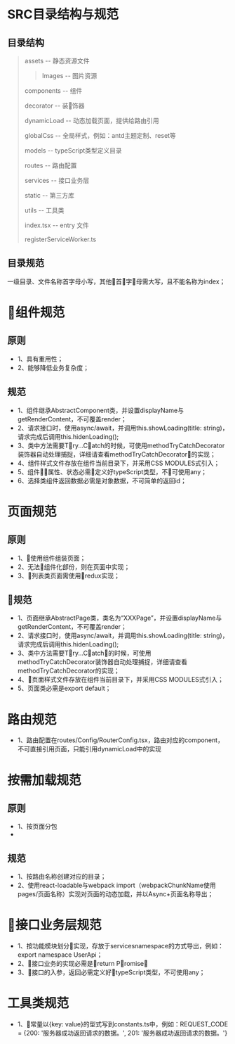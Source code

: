 # SRC目录结构与规范 #

## 目录结构

> assets -- 静态资源文件
> > Images -- 图片资源
> 
> components -- 组件
>
> decorator -- 装饰器
> 
> dynamicLoad -- 动态加载页面，提供给路由引用
> 
> globalCss -- 全局样式，例如：antd主题定制、reset等
> 
> models -- typeScript类型定义目录
> 
> routes -- 路由配置
>
> services -- 接口业务层
> 
> static -- 第三方库
>
> utils -- 工具类
> 
> index.tsx -- entry 文件
> 
> registerServiceWorker.ts

## 目录规范

一级目录、文件名称首字母小写，其他首字母需大写，且不能名称为index；

# 组件规范 #

## 原则 ##
* 1、具有重用性；
* 2、能够降低业务复杂度；

## 规范 ##
* 1、组件继承AbstractComponent类，并设置displayName与getRenderContent，不可覆盖render；
* 2、请求接口时，使用async/await，并调用this.showLoading(title: string)，请求完成后调用this.hidenLoading();
* 3、类中方法需要Try...Catch的时候，可使用methodTryCatchDecorator装饰器自动处理捕捉，详细请查看methodTryCatchDecorator的实现；
* 4、组件样式文件存放在组件当前目录下，并采用CSS MODULES式引入；
* 5、组件属性、状态必需定义好typeScript类型，不可使用any；
* 6、选择类组件返回数据必需是对象数据，不可简单的返回id；

# 页面规范 #

## 原则 ##
* 1、使用组件组装页面；
* 2、无法组件化部份，则在页面中实现；
* 3、列表类页面需使用redux实现；

## 规范 ##
* 1、页面继承AbstractPage类，类名为“XXXPage”，并设置displayName与getRenderContent，不可覆盖render；
* 2、请求接口时，使用async/await，并调用this.showLoading(title: string)，请求完成后调用this.hidenLoading();
* 3、类中方法需要Try...Catch的时候，可使用methodTryCatchDecorator装饰器自动处理捕捉，详细请查看methodTryCatchDecorator的实现；
* 4、页面样式文件存放在组件当前目录下，并采用CSS MODULES式引入；
* 5、页面类必需是export default；

# 路由规范 #
* 1、路由配置在routes/Config/RouterConfig.tsx，路由对应的component，不可直接引用页面，只能引用dynamicLoad中的实现

# 按需加载规范 #

## 原则 ##
* 1、按页面分包
* 
## 规范 ##
* 1、按路由名称创建对应的目录；
* 2、使用react-loadable与webpack import（webpackChunkName使用pages/页面名称）实现对页面的动态加载，并以Async+页面名称导出；

# 接口业务层规范 #
* 1、按功能模块划分实现，存放于servicesnamespace的方式导出，例如：export namespace UserApi；
* 2、接口业务的实现必需是return Promise；
* 3、接口的入参，返回必需定义好typeScript类型，不可使用any；

# 工具类规范 #
* 1、常量以{key: value}的型式写到constants.ts中，例如：REQUEST_CODE = {200: '服务器成功返回请求的数据。', 201: '服务器成功返回请求的数据。'}